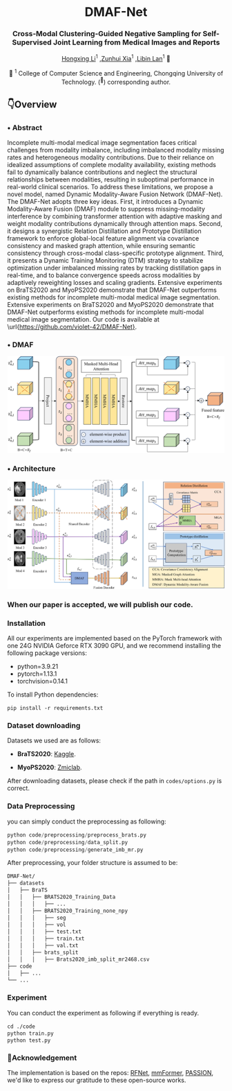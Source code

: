 <div align="center">
<h1> DMAF-Net </h1>
<h3>Cross-Modal Clustering-Guided Negative Sampling for Self-Supervised Joint Learning from Medical Images and Reports</h3>

[Hongxing Li](https://orcid.org/0009-0002-7958-3976)<sup>1</sup> ,[Zunhui Xia](https://orcid.org/0009-0008-6706-5817)<sup>1</sup> ,[Libin Lan](https://orcid.org/0000-0003-4754-813X)<sup>1</sup> :email:</sup>

🏢 <sup>1</sup> College of Computer Science and Engineering, Chongqing University of Technology.  (<sup>:email:</sup>) corresponding author.
</div>

## 👇Overview
  
### • Abstract
Incomplete multi-modal medical image segmentation faces critical challenges from modality imbalance, including imbalanced modality missing rates and heterogeneous modality contributions. Due to their reliance on idealized assumptions of complete modality availability, existing methods fail to dynamically balance contributions and neglect the structural relationships between modalities, resulting in suboptimal performance in real-world clinical scenarios. To address these limitations, we propose a novel model, named Dynamic Modality-Aware Fusion Network (DMAF-Net). The DMAF-Net adopts three key ideas. First, it introduces a Dynamic Modality-Aware Fusion (DMAF) module to suppress missing-modality interference by combining transformer attention with adaptive masking and weight modality contributions dynamically through attention maps. Second, it designs a synergistic Relation Distillation and Prototype Distillation framework to enforce global-local feature alignment via covariance consistency and masked graph attention, while ensuring semantic consistency through cross-modal class-specific prototype alignment. Third, it presents a Dynamic Training Monitoring (DTM) strategy to stabilize optimization under imbalanced missing rates by tracking distillation gaps in real-time, and to balance convergence speeds across modalities by adaptively reweighting losses and scaling gradients. Extensive experiments on BraTS2020 and MyoPS2020 demonstrate that DMAF-Net outperforms existing methods for incomplete multi-modal medical image segmentation. Extensive experiments on BraTS2020 and MyoPS2020 demonstrate that DMAF-Net outperforms existing methods for incomplete multi-modal medical image segmentation. Our code is available at \url{https://github.com/violet-42/DMAF-Net}.
### • DMAF
<div align="center">
<img src="assets/DMAF.jpg" />
</div>

### • Architecture
<div align="center">
<img src="assets/architecture.jpg" />
</div>

### When our paper is accepted, we will publish our code.

###  Installation
All our experiments are implemented based on the PyTorch framework with one 24G NVIDIA Geforce RTX 3090 GPU, and we recommend installing the following package versions:
- python=3.9.21
- pytorch=1.13.1
- torchvision=0.14.1

To install Python dependencies:
```
pip install -r requirements.txt
```
### Dataset downloading
Datasets we used are as follows:

- **BraTS2020**: [Kaggle](https://www.kaggle.com/datasets/awsaf49/brats20-dataset-training-validation).

- **MyoPS2020**: [Zmiclab](https://zmiclab.github.io/zxh/0/myops20/). 


After downloading datasets, please check if the path in `codes/options.py` is correct.

### Data Preprocessing
you can simply conduct the preprocessing as following:
``` python
python code/preprocessing/preprocess_brats.py
python code/preprocessing/data_split.py
python code/preprocessing/generate_imb_mr.py
```
After preprocessing, your folder structure is assumed to be:
```
DMAF-Net/
├── datasets
│   ├── BraTS
│   │   ├── BRATS2020_Training_Data
│   │   │   ├── ...
│   │   ├── BRATS2020_Training_none_npy
│   │   │   ├── seg
│   │   │   ├── vol
│   │   │   ├── test.txt
│   │   │   ├── train.txt
│   │   │   ├── val.txt
│   │   ├── brats_split
│   │   │   ├── Brats2020_imb_split_mr2468.csv
├── code
│   ├── ...
└── ...
```
### Experiment
You can conduct the experiment as following if everything is ready.
```
cd ./code
python train.py
python test.py
```
### 📑Acknowledgement
The implementation is based on the repos: [RFNet](https://github.com/dyh127/RFNet), [mmFormer](https://github.com/YaoZhang93/mmFormer), [PASSION](https://github.com/Jun-Jie-Shi/PASSION), we'd like to express our gratitude to these open-source works.
